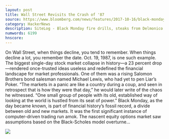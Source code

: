 ```yaml
---
layout: post
title: Wall Street Revisits the Crash of '87
source: https://www.bloomberg.com/news/features/2017-10-16/black-monday-at-30-wall-street-remembers-the-1987-stock-market-crash
category: HackerNews
description: SiteLog - Black Monday fire drills, steaks from Delmonico’s, cash in the rafters—and a mystery explained.
numwords: 6199
hnscore: 
---
```


On Wall Street, when things decline, you tend to remember. When things decline a lot, you remember the date. Oct. 19, 1987, is one such example. The biggest single-day stock market collapse in history—a 23 percent drop—rendered once-trusted ideas useless and redefined the financial landscape for market professionals.  One of them was a rising Salomon Brothers bond salesman named Michael Lewis, who had yet to pen Liar’s Poker. “The markets in a panic are like a country during a coup, and seen in retrospect that is how they were that day,” he would later write of the chaos he witnessed. “One small group of people with its old, established way of looking at the world is hustled from its seat of power.”  Black Monday, as the day became known, is part of financial history’s fossil record, a divide between old and new markets. It was the first significant instance of computer-driven trading run amok. The nascent equity options market saw assumptions based on the Black-Scholes model overturne...

![](https://assets.bwbx.io/images/users/iqjWHBFdfxIU/i5wBKOveR3QI/v1/1200x775.jpg)
<!--description-->